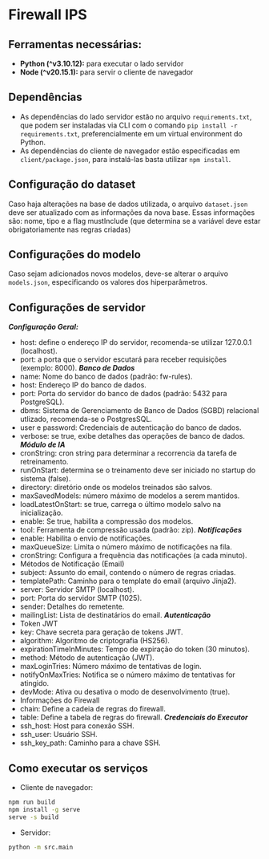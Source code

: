 # Firewall IPS

## Ferramentas necessárias:

- **Python (^v3.10.12):** para executar o lado servidor
- **Node (^v20.15.1):** para servir o cliente de navegador

## Dependências

- As dependências do lado servidor estão no arquivo `requirements.txt`, que podem ser instaladas via CLI com o comando `pip install -r requirements.txt`, preferencialmente em um virtual environment do Python.
- As dependências do cliente de navegador estão especificadas em `client/package.json`, para instalá-las basta utilizar `npm install`.

## Configuração do dataset

Caso haja alterações na base de dados utilizada, o arquivo `dataset.json` deve ser atualizado com as informações da nova base. Essas informações são: nome, tipo e a flag mustInclude (que determina se a variável deve estar obrigatoriamente nas regras criadas)

## Configurações do modelo

Caso sejam adicionados novos modelos, deve-se alterar o arquivo `models.json`, especificando os valores dos hiperparâmetros.

## Configurações de servidor

***Configuração Geral:***
  - host: define o endereço IP do servidor, recomenda-se utilizar 127.0.0.1 (localhost).
  - port: a porta que o servidor escutará para receber requisições (exemplo: 8000).
***Banco de Dados***
  - name: Nome do banco de dados (padrão: fw-rules).
  - host: Endereço IP do banco de dados.
  - port: Porta do servidor do banco de dados (padrão: 5432 para PostgreSQL).
  - dbms: Sistema de Gerenciamento de Banco de Dados (SGBD) relacional utlizado, recomenda-se o PostgresSQL.
  - user e password: Credenciais de autenticação do banco de dados.
  - verbose: se true, exibe detalhes das operações de banco de dados.
***Módulo de IA***
  - cronString: cron string para determinar a recorrencia da tarefa de retreinamento. 
  - runOnStart: determina se o treinamento deve ser iniciado no startup do sistema (false).
  - directory: diretório onde os modelos treinados são salvos.
  - maxSavedModels: número máximo de modelos a serem mantidos.
  - loadLatestOnStart: se true, carrega o último modelo salvo na inicialização.
  - enable: Se true, habilita a compressão dos modelos.
  - tool: Ferramenta de compressão usada (padrão: zip).
***Notificações***
  - enable: Habilita o envio de notificações.
  - maxQueueSize: Limita o número máximo de notificações na fila.
  - cronString: Configura a frequência das notificações (a cada minuto).
  - Métodos de Notificação (Email)
  - subject: Assunto do email, contendo o número de regras criadas.
  - templatePath: Caminho para o template do email (arquivo Jinja2).
  - server: Servidor SMTP (localhost).
  - port: Porta do servidor SMTP (1025).
  - sender: Detalhes do remetente.
  - mailingList: Lista de destinatários do email.
***Autenticação***
  - Token JWT
  - key: Chave secreta para geração de tokens JWT.
  - algorithm: Algoritmo de criptografia (HS256).
  - expirationTimeInMinutes: Tempo de expiração do token (30 minutos).
  - method: Método de autenticação (JWT).
  - maxLoginTries: Número máximo de tentativas de login.
  - notifyOnMaxTries: Notifica se o número máximo de tentativas for atingido.
  - devMode: Ativa ou desativa o modo de desenvolvimento (true).
  - Informações do Firewall
  - chain: Define a cadeia de regras do firewall.
  - table: Define a tabela de regras do firewall.
***Credenciais do Executor***
  - ssh_host: Host para conexão SSH.
  - ssh_user: Usuário SSH.
  - ssh_key_path: Caminho para a chave SSH.

## Como executar os serviços

- Cliente de navegador:
```bash
npm run build
npm install -g serve
serve -s build
```

- Servidor:
```bash
python -m src.main
```
